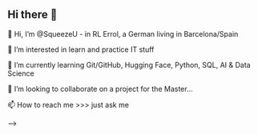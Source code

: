 ## Hi there 👋

👋 Hi, I’m @SqueezeU - in RL Errol, a German living in Barcelona/Spain

👀 I’m interested in learn and practice IT stuff

🌱 I’m currently learning Git/GitHub, Hugging Face, Python, SQL, AI & Data Science

💞️ I’m looking to collaborate on a project for the Master...

📫 How to reach me >>> just ask me

-->

